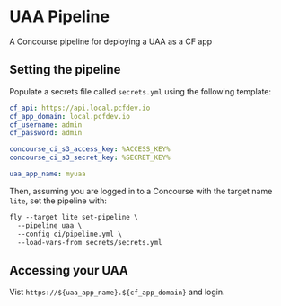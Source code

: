 # UAA Pipeline

A Concourse pipeline for deploying a UAA as a CF app

## Setting the pipeline

Populate a secrets file called `secrets.yml` using the following template:

```yaml
cf_api: https://api.local.pcfdev.io
cf_app_domain: local.pcfdev.io
cf_username: admin
cf_password: admin

concourse_ci_s3_access_key: %ACCESS_KEY%
concourse_ci_s3_secret_key: %SECRET_KEY%

uaa_app_name: myuaa
```

Then, assuming you are logged in to a Concourse with the target name `lite`, set the pipeline with:

```txt
fly --target lite set-pipeline \
  --pipeline uaa \
  --config ci/pipeline.yml \
  --load-vars-from secrets/secrets.yml
```

## Accessing your UAA

Vist `https://${uaa_app_name}.${cf_app_domain}` and login.
